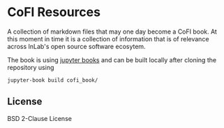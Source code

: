# CoFI Resources

A collection of markdown files that may one day become a CoFI book. At this moment in time 
it is a collection of information that is of relevance across InLab's open source software 
ecosytem.


The book is using [jupyter books](www.jupyterbook.org) and can be built locally after cloning the repository using
```
jupyter-book build cofi_book/
```

## License 

BSD 2-Clause License

